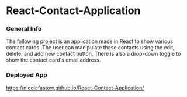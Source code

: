 # React-Contact-Application

### General Info
The following project is an application made in React to show various contact cards. The user can manipulate these contacts using the edit, delete, and add new contact button. There is also a drop-down toggle to show the contact card's email address.

### Deployed App
https://nicolefastow.github.io/React-Contact-Application/
